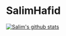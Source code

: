 # SalimHafid


[![Salim's github stats](https://github-readme-stats.vercel.app/api?username=SalimHFX)](https://github.com/anuraghazra/github-readme-stats)
